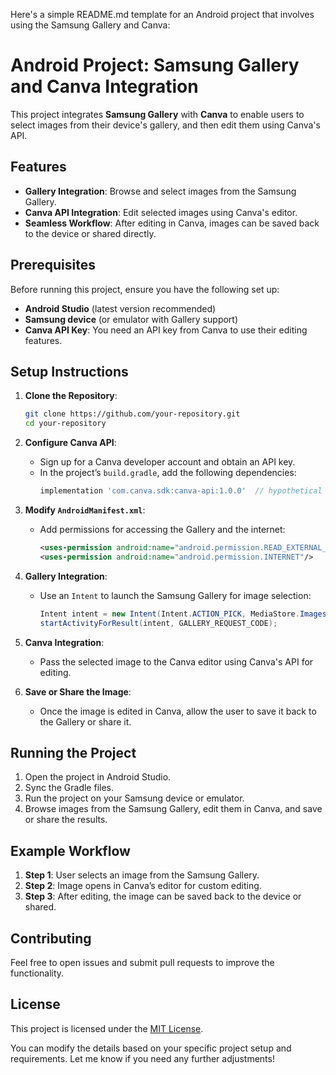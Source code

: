 Here's a simple README.md template for an Android project that involves using the Samsung Gallery and Canva:

# Android Project: Samsung Gallery and Canva Integration

This project integrates **Samsung Gallery** with **Canva** to enable users to select images from their device's gallery, and then edit them using Canva's API.

## Features

- **Gallery Integration**: Browse and select images from the Samsung Gallery.
- **Canva API Integration**: Edit selected images using Canva's editor.
- **Seamless Workflow**: After editing in Canva, images can be saved back to the device or shared directly.

## Prerequisites

Before running this project, ensure you have the following set up:

- **Android Studio** (latest version recommended)
- **Samsung device** (or emulator with Gallery support)
- **Canva API Key**: You need an API key from Canva to use their editing features.
  
## Setup Instructions

1. **Clone the Repository**:
    ```bash
    git clone https://github.com/your-repository.git
    cd your-repository
    ```

2. **Configure Canva API**:
   - Sign up for a Canva developer account and obtain an API key.
   - In the project’s `build.gradle`, add the following dependencies:
     ```gradle
     implementation 'com.canva.sdk:canva-api:1.0.0'  // hypothetical example
     ```

3. **Modify `AndroidManifest.xml`**:
   - Add permissions for accessing the Gallery and the internet:
     ```xml
     <uses-permission android:name="android.permission.READ_EXTERNAL_STORAGE"/>
     <uses-permission android:name="android.permission.INTERNET"/>
     ```

4. **Gallery Integration**:
   - Use an `Intent` to launch the Samsung Gallery for image selection:
     ```java
     Intent intent = new Intent(Intent.ACTION_PICK, MediaStore.Images.Media.EXTERNAL_CONTENT_URI);
     startActivityForResult(intent, GALLERY_REQUEST_CODE);
     ```

5. **Canva Integration**:
   - Pass the selected image to the Canva editor using Canva's API for editing.

6. **Save or Share the Image**:
   - Once the image is edited in Canva, allow the user to save it back to the Gallery or share it.

## Running the Project

1. Open the project in Android Studio.
2. Sync the Gradle files.
3. Run the project on your Samsung device or emulator.
4. Browse images from the Samsung Gallery, edit them in Canva, and save or share the results.

## Example Workflow

1. **Step 1**: User selects an image from the Samsung Gallery.
2. **Step 2**: Image opens in Canva’s editor for custom editing.
3. **Step 3**: After editing, the image can be saved back to the device or shared.

## Contributing

Feel free to open issues and submit pull requests to improve the functionality.

## License

This project is licensed under the [MIT License](LICENSE).

You can modify the details based on your specific project setup and requirements. Let me know if you need any further adjustments!

